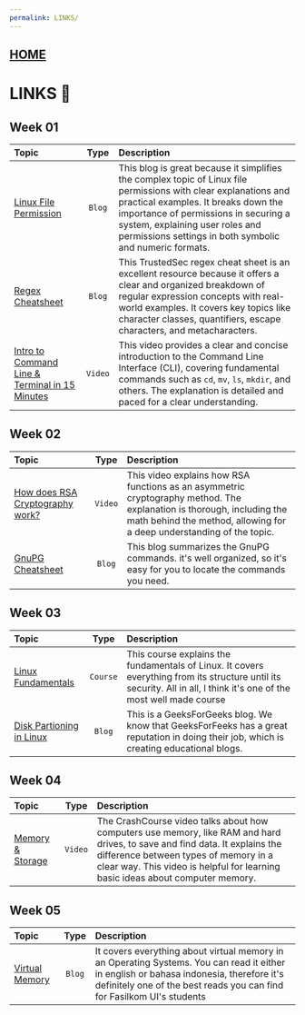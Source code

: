 ```yaml
---
permalink: LINKS/
---
```


## [HOME](../)

# LINKS 🔗
## Week 01 

| Topic | Type | Description |
| :--   | :--: | :---        |        
| [Linux File Permission](https://www.redhat.com/sysadmin/linux-file-permissions-explained) | `Blog` | This blog is great because it simplifies the complex topic of Linux file permissions with clear explanations and practical examples. It breaks down the importance of permissions in securing a system, explaining user roles and permissions settings in both symbolic and numeric formats. |
| [Regex Cheatsheet](https://trustedsec.com/blog/regex-cheat-sheet) | `Blog` | This TrustedSec regex cheat sheet is an excellent resource because it offers a clear and organized breakdown of regular expression concepts with real-world examples. It covers key topics like character classes, quantifiers, escape characters, and metacharacters. |
| [Intro to Command Line & Terminal in 15 Minutes](https://www.youtube.com/watch?v=eIhqceKmvvo) | `Video` | This video provides a clear and concise introduction to the Command Line Interface (CLI), covering fundamental commands such as `cd`, `mv`, `ls`, `mkdir`, and others. The explanation is detailed and paced for a clear understanding. |

## Week 02 

| Topic | Type | Description |
| :--   | :--: | :---        |    
| [How does RSA Cryptography work?](https://www.youtube.com/watch?v=qph77bTKJTM) | `Video` | This video explains how RSA functions as an asymmetric cryptography method. The explanation is thorough, including the math behind the method, allowing for a deep understanding of the topic. |
| [GnuPG Cheatsheet](https://devhints.io/gnupg) | `Blog` | This blog summarizes the GnuPG commands. it's well organized, so it's easy for you to locate the commands you need. |

## Week 03

| Topic | Type | Description |
| :--   | :--: | :--         |
| [Linux Fundamentals](https://academy.hackthebox.com/module/details/18) | `Course` | This course explains the fundamentals of Linux. It covers everything from its structure until its security. All in all, I think it's one of the most well made course |
| [Disk Partioning in Linux](https://www.geeksforgeeks.org/disk-partitioning-in-linux/) | `Blog` | This is a GeeksForGeeks blog. We know that GeeksForFeeks has a great reputation in doing their job, which is creating educational blogs. |

## Week 04
| Topic | Type | Description |
| :--	| :--: | :--         |
| [Memory & Storage](https://www.youtube.com/watch?v=TQCr9RV7twk) | `Video` | The CrashCourse video talks about how computers use memory, like RAM and hard drives, to save and find data. It explains the difference between types of memory in a clear way. This video is helpful for learning basic ideas about computer memory. |

## Week 05
| Topic | Type | Description |
| :--   | :--: | :--         |
| [Virtual Memory](https://www.geeksforgeeks.org/virtual-memory-in-operating-system/)| `Blog` | It covers everything about virtual memory in an Operating Systems. You can read it either in english or bahasa indonesia, therefore it's definitely one of the best reads you can find for Fasilkom UI's students |
